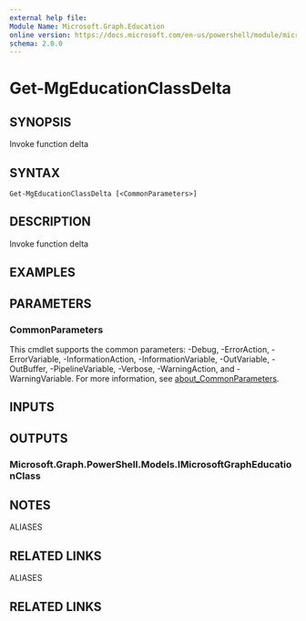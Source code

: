 ```yaml
---
external help file:
Module Name: Microsoft.Graph.Education
online version: https://docs.microsoft.com/en-us/powershell/module/microsoft.graph.education/get-mgeducationclassdelta
schema: 2.0.0
---
```


# Get-MgEducationClassDelta

## SYNOPSIS
Invoke function delta

## SYNTAX

```
Get-MgEducationClassDelta [<CommonParameters>]
```

## DESCRIPTION
Invoke function delta

## EXAMPLES

## PARAMETERS

### CommonParameters
This cmdlet supports the common parameters: -Debug, -ErrorAction, -ErrorVariable, -InformationAction, -InformationVariable, -OutVariable, -OutBuffer, -PipelineVariable, -Verbose, -WarningAction, and -WarningVariable. For more information, see [about_CommonParameters](http://go.microsoft.com/fwlink/?LinkID=113216).

## INPUTS

## OUTPUTS

### Microsoft.Graph.PowerShell.Models.IMicrosoftGraphEducationClass

## NOTES

ALIASES

## RELATED LINKS


ALIASES

## RELATED LINKS

